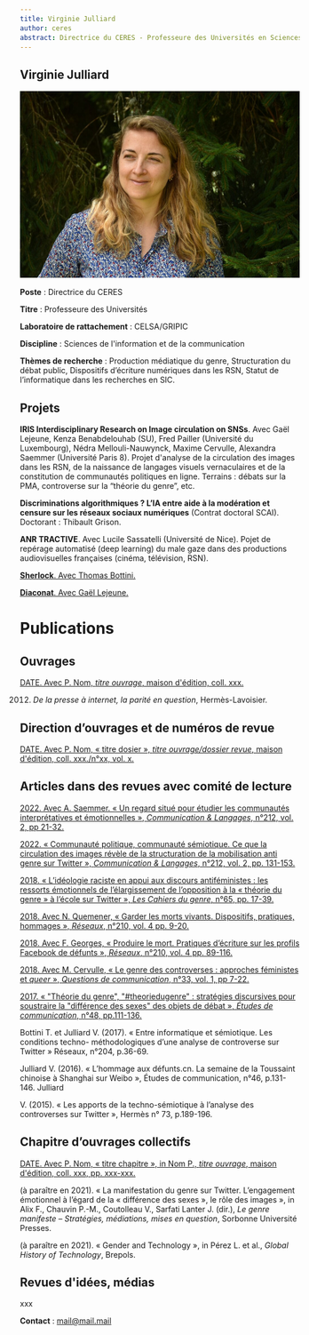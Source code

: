 ```yaml
---
title: Virginie Julliard
author: ceres
abstract: Directrice du CERES - Professeure des Universités en Sciences de l'information et de la communication
---
```

## Virginie Julliard

![Virginie Julliard](julliard_virginie.png)

**Poste** : Directrice du CERES

**Titre** : Professeure des Universités

**Laboratoire de rattachement** : CELSA/GRIPIC

**Discipline** : Sciences de l'information et de la communication

**Thèmes de recherche** : Production médiatique du genre, Structuration du débat public, Dispositifs d’écriture numériques dans les RSN, Statut de l’informatique dans les recherches en SIC.

## Projets

**IRIS Interdisciplinary Research on Image circulation on SNSs**. Avec Gaël Lejeune, Kenza Benabdelouhab (SU), Fred Pailler (Université du Luxembourg),  Nédra Mellouli-Nauwynck, Maxime Cervulle, Alexandra Saemmer (Université Paris 8). Projet d'analyse de la circulation des images dans les RSN, de la naissance de langages visuels vernaculaires et de la constitution de communautés politiques en ligne. Terrains : débats sur la PMA, controverse sur la “théorie du genre”, etc.

**Discriminations algorithmiques ? L’IA entre aide à la modération et censure sur les réseaux sociaux numériques** (Contrat doctoral SCAI). Doctorant : Thibault Grison.

**ANR TRACTIVE**. Avec Lucile Sassatelli (Université de Nice). Pojet de repérage automatisé (deep learning) du male gaze dans des productions audiovisuelles françaises (cinéma, télévision, RSN).

[**Sherlock**. Avec Thomas Bottini.](lienverspagedethomas)

[**Diaconat**. Avec Gaël Lejeune.](lienverspagededaniel)

# Publications #

## Ouvrages ##

[DATE. Avec P. Nom, *titre ouvrage*, maison d'édition, coll. xxx.](URL)

2012. *De la presse à internet, la parité en question*, Hermès-Lavoisier. 

## Direction d’ouvrages et de numéros de revue ##

[DATE. Avec P. Nom, « titre dosier », *titre ouvrage/dossier revue*, maison d'édition, coll. xxx./n°xx, vol. x.](URL)

## Articles dans des revues avec comité de lecture ##

[2022. Avec A. Saemmer. « Un regard situé pour étudier les communautés interprétatives et émotionnelles », *Communication & Langages*, n°212, vol. 2, pp 21-32.](https://www.cairn.info/revue-communication-et-langages-2022-2-page-21.htm)

[2022. « Communauté politique, communauté sémiotique. Ce que la circulation des images révèle de la structuration de la mobilisation anti genre sur Twitter », *Communication & Langages*, n°212, vol. 2, pp. 131-153.](https://www.cairn.info/revue-communication-et-langages-2022-2-page-131.htm)

[2018. « L’idéologie raciste en appui aux discours antiféministes : les ressorts émotionnels de l’élargissement de l’opposition à la « théorie du genre » à l’école sur Twitter », *Les Cahiers du genre*, n°65, pp. 17-39.](https://www.cairn.info/revue-cahiers-du-genre-2018-2-page-17.htm)

[2018. Avec N. Quemener, « Garder les morts vivants. Dispositifs, pratiques, hommages », *Réseaux*, n°210, vol. 4 pp. 9-20.](https://www.cairn.info/revue-reseaux-2018-4-page-9.htm)

[2018. Avec F. Georges, « Produire le mort. Pratiques d’écriture sur les profils Facebook de défunts », *Réseaux*, n°210, vol. 4 pp. 89-116.](https://www.cairn.info/revue-reseaux-2018-4-page-89.htm)

[2018. Avec M. Cervulle, « Le genre des controverses : approches féministes et *queer* », *Questions de communication*, n°33, vol. 1, pp 7-22.](https://www.cairn.info/revue-questions-de-communication-2018-1-page-7.htm)

[2017. « "Théorie du genre", "#theoriedugenre" : stratégies discursives pour soustraire la "différence des sexes" des objets de débat », *Études de communication*, n°48, pp.111-136.](https://www.cairn.info/publications-de-Julliard-Virginie--108805.htm?ora.z_ref=cairnSearchAutocomplete)

Bottini T. et Julliard V. (2017). « Entre informatique et sémiotique. Les conditions techno- méthodologiques d’une analyse de controverse sur Twitter » Réseaux, n°204, p.36-69.

Julliard V. (2016). « L’hommage aux défunts.cn. La semaine de la Toussaint chinoise à Shanghai sur Weibo », Études de communication, n°46, p.131-146. Julliard 

V. (2015). « Les apports de la techno-sémiotique à l’analyse des controverses sur Twitter », Hermès n° 73, p.189-196.

## Chapitre d’ouvrages collectifs ##

[DATE. Avec P. Nom, « titre chapitre », in Nom P., *titre ouvrage*, maison d'édition, coll. xxx, pp. xxx-xxx.](URL)

(à paraître en 2021). « La manifestation du genre sur Twitter. L’engagement émotionnel à l’égard de la « différence des sexes », le rôle des images », in Alix F., Chauvin P.-M., Coutolleau V., Sarfati Lanter J. (dir.), *Le genre manifeste – Stratégies, médiations, mises en question*, Sorbonne Université Presses.

(à paraître en 2021). « Gender and Technology », in Pérez L. et al., *Global History of Technology*, Brepols.

## Revues d'idées, médias ##

xxx

**Contact** : mail@mail.mail